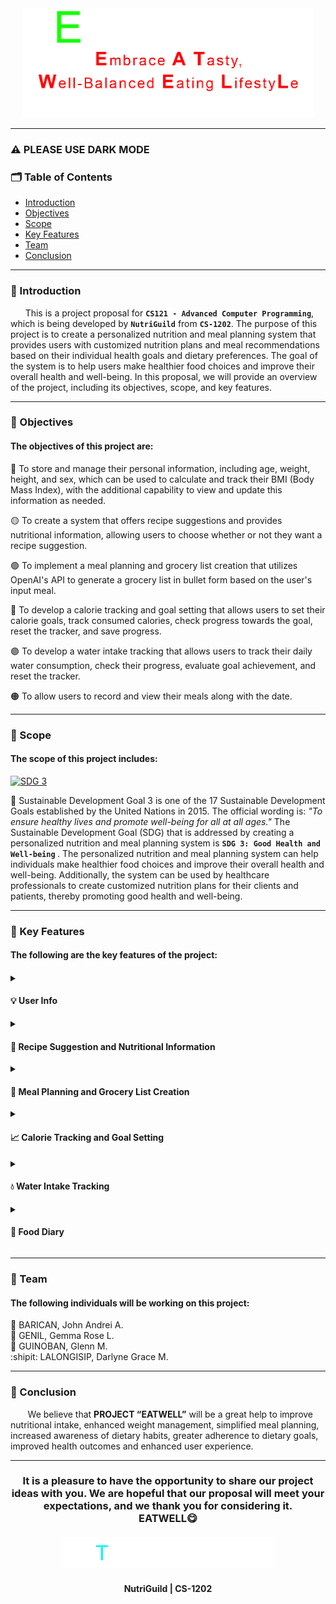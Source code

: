 <!--the GIF we used was made by us-->
<div align="center"> <img src="EATWELL.gif" width="467" height="175"> <br> </div>

______________________________________________________________________
### :warning: PLEASE USE DARK MODE
<h3><b>🗂 Table of Contents</b></h3>

<ul>
  <li><a href="#introduction">Introduction</a></li>
  <li><a href="#objectives">Objectives</a></li>
  <li><a href="#scope">Scope</a></li>
  <li><a href="#key-features">Key Features</a></li>
  <li><a href="#team">Team</a></li>
  <li><a href="#conclusion">Conclusion</a></li>
</ul>

______________________________________________________________________
<h3 id="introduction"><b>📄 Introduction</b></h3>

      This is a project proposal for **`CS121 - Advanced Computer Programming`**, which is being developed by **`NutriGuild`** from **`CS-1202`**. The purpose of this project is to create a personalized nutrition and meal planning system that provides users with customized nutrition plans and meal recommendations based on their individual health goals and dietary preferences. The goal of the system is to help users make healthier food choices and improve their overall health and well-being. In this proposal, we will provide an overview of the project, including its objectives, scope, and key features.
______________________________________________________________________
<h3 id="objectives"><b>🔗 Objectives</b></h3>
<h4> The objectives of this project are:</h4>

🔴 To store and manage their personal information, including age, weight, height, and sex, which can be used to calculate and track their BMI (Body Mass Index), with the additional capability to view and update this information as needed.

🟡 To create a system that offers recipe suggestions and provides nutritional information, allowing users to choose whether or not they want a recipe suggestion.

🟢 To implement a meal planning and grocery list creation that utilizes OpenAI's API to generate a grocery list in bullet form based on the user's input meal.

🔵 To develop a calorie tracking and goal setting that allows users to set their calorie goals, track consumed calories, check progress towards the goal, reset the tracker, and save progress.

🟣 To develop a water intake tracking that allows users to track their daily water consumption, check their progress, evaluate goal achievement, and reset the tracker.

🟠 To allow users to record and view their meals along with the date.
______________________________________________________________________
<h3 id="scope"><b>🔎 Scope</b></h3>
<h4>The scope of this project includes:</h4>

[![SDG 3](https://img.shields.io/badge/Goal%203-Sustainable%20Development%20Goal-green)](https://sdgs.un.org/goals/goal3)

📌 Sustainable Development Goal 3 is one of the 17 Sustainable Development Goals established by the United Nations in 2015. The official wording is: <i> "To ensure healthy lives and promote well-being for all at all ages." </i> The Sustainable Development Goal (SDG) that is addressed by creating a personalized nutrition and meal planning system is <b> `SDG 3: Good Health and Well-being` </b>. The personalized nutrition and meal planning system can help individuals make healthier food choices and improve their overall health and well-being. Additionally, the system can be used by healthcare professionals to create customized nutrition plans for their clients and patients, thereby promoting good health and well-being.

______________________________________________________________________
<h3 id="key-features"><b>🔑 Key Features</b></h3>
<h4> The following are the key features of the project:<h4>
<details>
  
  <summary><h4> 💡 User Info </h4></summary>
  <div align="center"> <img src="Photo/[1]_userinfo" width="467" height="175"> <br> </div>

        • The software can suggest recipes based on the user's dietary preferences and provide nutritional information for each recipe.  
        • This feature allows users to choose a specific recipe for their desired nutritional goal. Each recipe will have a set of nutritional information that will sustain the user's needs.
  
</details>
<details>
  
  <summary><h4> 💬 Recipe Suggestion and Nutritional Information </h4></summary>

        • The software can suggest recipes based on the user's dietary preferences and provide nutritional information for each recipe.  
        • This feature allows users to choose a specific recipe for their desired nutritional goal. Each recipe will have a set of nutritional information that will sustain the user's needs.
  
</details>
<details>

  <summary><h4>📝 Meal Planning and Grocery List Creation </h4></summary>
  
        • The software can help users plan their meals for the week and create a grocery list based on the recipes they choose.  
        • This feature allows user to create their daily or weekly meal plan. Once a meal plan is set, a series of grocery list will be provided to each meal or recipe that they set.

</details>
<details>
  
  <summary><h4>📈 Calorie Tracking and Goal Setting </h4></summary>
  
        • The software can track the user's calorie intake and help them set daily calorie goals based on their weight loss or weight management goals.  
        • This feature will allow the user to track their daily caloric intake to monitor their chosen diet status, whether it is a caloric deficit,  caloric surplus, or caloric maintenance. The user may change the goal setting after a specific option is completed to maintain a good nutritional habit.

</details>
<details>
  
  <summary><h4> 💧 Water Intake Tracking </h4></summary>
  
        • The software can track the user's water intake and remind them to drink water throughout the day.  
        • This feature allows user to track their daily water intake. Once the daily quota was met, a promt will be displayed as well as a short info about excessive water intake. Otherwise, a reminder will prompt to complete the daily water intake.

</details>
<details>
  <summary><h4>📖 Food Diary </h4></summary>
  
        • The software can provide users with a food diary to track their meals and progress towards their health goals. Users can also set reminders to log their meals and monitor their progress.  
        • This feature will allow users to note their food intake. A progress display will pop-up that is based on the user's chosen nutritional or dietary goal.

</details>

______________________________________________________________________
<h3 id="team"><b>👥 Team</b></h3>
<h4> The following individuals will be working on this project:</h4>
  
🐔  BARICAN, John Andrei A.  
🐻  GENIL, Gemma Rose L.  
🐷  GUINOBAN, Glenn M.  
:shipit:  LALONGISIP, Darlyne Grace M.
______________________________________________________________________
<h3 id="conclusion"><b>💬 Conclusion</b></h3>

       We believe that **PROJECT “EATWELL”** will be a great help to improve nutritional intake, enhanced weight management, simplified meal planning, increased awareness of dietary habits,  greater adherence to dietary goals, improved health outcomes and enhanced user experience. 
______________________________________________________________________
<h3 align="center">
It is a pleasure to have the opportunity to share our project ideas with you. We are hopeful that our proposal will meet your expectations, and we thank you for considering it. <br>
  EATWELL😋
  <br><br>
<img src="THANK YOU!.gif" width="334" height="50"><br>
<h4 align="center">NutriGuild | CS-1202</h4>
</h3>

